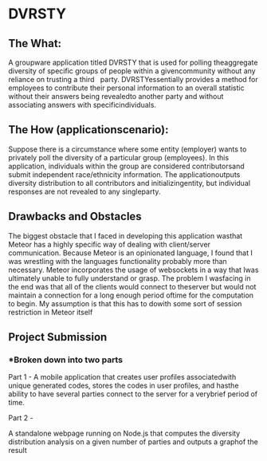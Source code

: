 # DVRSTY
## The​ ​What: 

A​ ​groupware​ ​application​ ​titled​ ​​DVRSTY​​ ​that​ ​is​ ​used​ ​for​ ​polling​ ​the​ ​aggregate​ ​diversity​ ​of specific​ ​groups​ ​of​ ​people​ ​within​ ​a​ ​given​ ​community​ ​​without any​ ​reliance​ ​on​ ​trusting​ ​a​ ​third ​ ​​ party.​ ​DVRSTY​ ​essentially​ ​provides​ ​a​ ​method​ ​for​ ​employees​ ​to​ ​contribute​ ​their​ ​personal information​ ​to​ ​an​ ​overall​ ​statistic​ ​without​ ​their​ ​answers​ ​being​ ​revealed​ ​to​ ​another​ ​party​ ​and without​ ​associating​ ​answers​ ​with​ ​specific​ ​individuals. 

## The​ ​How​ ​(application​ ​scenario): 

Suppose​ ​there​ ​is​ ​a​ ​circumstance​ ​where​ ​some​ ​entity​ ​(employer)​ ​wants​ ​to​ ​privately​ ​poll the​ ​diversity​ ​of​ ​a​ ​particular​ ​group​ ​(employees).​ ​In​ ​this​ ​application,​ ​individuals​ ​within​ ​the​ ​group are​ ​considered​ ​contributors​ ​and​ ​submit​ ​independent​ ​race/ethnicity​ ​information.​ ​The application​ ​outputs​ ​diversity​ ​distribution​ ​to​ ​all​ ​contributors​ ​and​ ​initializing​ ​entity,​ ​but​ ​individual responses​ ​are​ ​not​ ​revealed​ ​to​ ​any​ ​single​ ​party.

## ​Drawbacks​ ​and​ ​Obstacles 

The​ ​biggest​ ​obstacle​ ​that​ ​I​ ​faced​ ​in​ ​developing​ ​this​ ​application​ ​was​ ​that​ ​Meteor​ ​has​ ​a highly​ ​specific​ ​way​ ​of​ ​dealing​ ​with​ ​client/server​ ​communication.​ ​Because​ ​Meteor​ ​is​ ​an opinionated​ ​language,​ ​I​ ​found​ ​that​ ​I​ ​was​ ​wrestling​ ​with​ ​the​ ​languages​ ​functionality​ ​probably more​ ​than​ ​necessary.​ ​Meteor​ ​incorporates​ ​the​ ​usage​ ​of​ ​websockets​ ​in​ ​a​ ​way​ ​that​ ​I​ ​was ultimately​ ​unable​ ​to​ ​fully​ ​understand​ ​or​ ​grasp.​ ​The​ ​problem​ ​I​ ​was​ ​facing​ ​in​ ​the​ ​end​ ​was​ ​that​ ​all of​ ​the​ ​clients​ ​would​ ​connect​ ​to​ ​the​ ​server​ ​but​ ​would​ ​not​ ​maintain​ ​a​ ​connection​ ​for​ ​a​ ​long
enough​ ​period​ ​of​ ​time​ ​for​ ​the​ ​computation​ ​to​ ​begin.​ ​My​ ​assumption​ ​is​ ​that​ ​this​ ​has​ ​to​ ​do​ ​with some​ ​sort​ ​of​ ​session​ ​restriction​ ​in​ ​Meteor​ ​itself


## Project​ ​Submission 
### *Broken​ ​down​ ​into​ ​two​ ​parts 

Part​ ​1​ ​-​ ​A​ ​mobile​ ​application​ ​that​ ​creates​ ​user​ ​profiles​ ​associated​ ​with​ ​unique​ ​generated​ ​codes, stores​ ​the​ ​codes​ ​in​ ​user​ ​profiles,​ ​and​ ​has​ ​the​ ​ability​ ​to​ ​have​ ​several​ ​parties​ ​connect​ ​to​ ​the server​ ​for​ ​a​ ​very​ ​brief​ ​period​ ​of​ ​time.


Part​ ​2​ ​-​ 

​A​ ​standalone​ ​webpage​ ​running​ ​on​ ​Node.js​ ​that​ ​computes​ ​the​ ​diversity​ ​distribution analysis​ ​on​ ​a​ ​given​ ​number​ ​of​ ​parties​ ​and​ ​outputs​ ​a​ ​graph​ ​of​ ​the​ ​result
